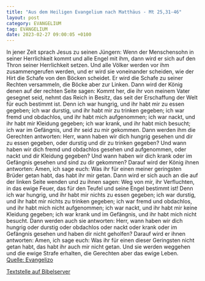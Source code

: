 ```yaml
---
title: "Aus dem Heiligen Evangelium nach Matthäus - Mt 25,31-46"
layout: post
category: EVANGELIUM
tag: EVANGELIUM
date: 2023-02-27 09:00:05 +0100
---
```

In jener Zeit sprach Jesus zu seinen Jüngern: Wenn der Menschensohn in seiner Herrlichkeit kommt und alle Engel mit ihm, dann wird er sich auf den Thron seiner Herrlichkeit setzen.<!--more-->
Und alle Völker werden vor ihm zusammengerufen werden, und er wird sie voneinander scheiden, wie der Hirt die Schafe von den Böcken scheidet.
Er wird die Schafe zu seiner Rechten versammeln, die Böcke aber zur Linken.
Dann wird der König denen auf der rechten Seite sagen: Kommt her, die ihr von meinem Vater gesegnet seid, nehmt das Reich in Besitz, das seit der Erschaffung der Welt für euch bestimmt ist.
Denn ich war hungrig, und ihr habt mir zu essen gegeben; ich war durstig, und ihr habt mir zu trinken gegeben; ich war fremd und obdachlos, und ihr habt mich aufgenommen;
ich war nackt, und ihr habt mir Kleidung gegeben; ich war krank, und ihr habt mich besucht; ich war im Gefängnis, und ihr seid zu mir gekommen.
Dann werden ihm die Gerechten antworten: Herr, wann haben wir dich hungrig gesehen und dir zu essen gegeben, oder durstig und dir zu trinken gegeben?
Und wann haben wir dich fremd und obdachlos gesehen und aufgenommen, oder nackt und dir Kleidung gegeben?
Und wann haben wir dich krank oder im Gefängnis gesehen und sind zu dir gekommen?
Darauf wird der König ihnen antworten: Amen, ich sage euch: Was ihr für einen meiner geringsten Brüder getan habt, das habt ihr mir getan.
Dann wird er sich auch an die auf der linken Seite wenden und zu ihnen sagen: Weg von mir, ihr Verfluchten, in das ewige Feuer, das für den Teufel und seine Engel bestimmt ist!
Denn ich war hungrig, und ihr habt mir nichts zu essen gegeben; ich war durstig, und ihr habt mir nichts zu trinken gegeben;
ich war fremd und obdachlos, und ihr habt mich nicht aufgenommen; ich war nackt, und ihr habt mir keine Kleidung gegeben; ich war krank und im Gefängnis, und ihr habt mich nicht besucht.
Dann werden auch sie antworten: Herr, wann haben wir dich hungrig oder durstig oder obdachlos oder nackt oder krank oder im Gefängnis gesehen und haben dir nicht geholfen?
Darauf wird er ihnen antworten: Amen, ich sage euch: Was ihr für einen dieser Geringsten nicht getan habt, das habt ihr auch mir nicht getan.
Und sie werden weggehen und die ewige Strafe erhalten, die Gerechten aber das ewige Leben.<br>
[Quelle: Evangelizo](https://evangeliumtagfuertag.org/DE/gospel)

[Textstelle auf Bibelserver](https://www.bibleserver.com/EU/Matthäus25,31-46)
